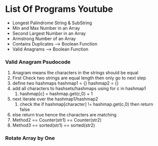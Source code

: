 # List Of Programs Youtube

- Longest Palindrome String & SubString
- Min and Max Number in an Array
- Second Largest Number in an Array
- Armstrong Number of an Array
- Contains Duplicates --> Boolean Function
- Valid Anagrams  --> Boolean Function

### Valid Anagram Psudocode

1. Anagram means the characters in the strings should be equal
2. First Check two strings are equal length then only go to next step
3. define two hashmaps hashmap1 = {} hashmap2 = {}
4. add all characters to hashsets/hashmaps using for c in hashmap1
   1. hashmap[c] = hashmap.get(c,0) + 1
5. next iterate over the hashmap1/hashmap2 
   1. check the if hashmap[character] != hashmap.get(c,0) then return false
6. else return true hence the characters are matching
7. Method2 == Counter(str1) == Counter(str2)
8. Method3 == sorted(str1) == sorted(str2)

### Rotate Array by One